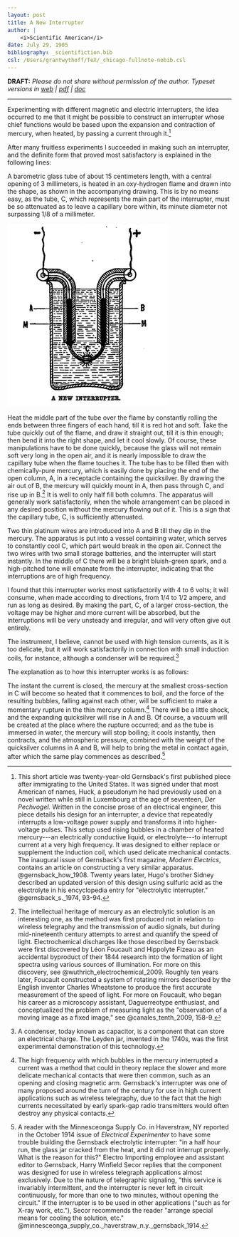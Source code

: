 ```yaml
---
layout: post
title: A New Interrupter
author: |
    <i>Scientific American</i>
date: July 29, 1905
bibliography: _scientifiction.bib
csl: /Users/grantwythoff/TeX/_chicago-fullnote-nobib.csl
---
```


**DRAFT:** *Please do not share without permission of the author. Typeset versions in  [web](http://gernsback.wythoff.net/190507_a_new_interrupter.html) \| [pdf](https://github.com/gwijthoff/perversity_of_things/blob/gh-pages/typeset_drafts/190507_a_new_interrupter.pdf?raw=true) \| [doc](https://github.com/gwijthoff/perversity_of_things/blob/gh-pages/typeset_drafts/190507_a_new_interrupter.docx)*

* * * * * * * * * * * 

Experimenting with different magnetic and electric interrupters, the idea occurred to me that it might be possible to construct an interrupter whose chief functions would be based upon the expansion and contraction of mercury, when heated, by passing a current through it.[^oqb]

After many fruitless experiments I succeeded in making such an interrupter, and the definite form  that proved most satisfactory is explained in the following lines:

A barometric glass tube of about 15 centimeters length, with a central opening of 3 millimeters, is heated in an oxy-hydrogen flame and drawn into the shape, as shown in the accompanying drawing.  This is by no means easy, as the tube, C, which represents the main part of the interrupter, must be so attenuated as to leave a capillary bore within, its minute diameter not surpassing 1/8 of a millimeter.

![](images/interrupter.png)

Heat the middle part of the tube over the flame by constantly rolling the ends between three fingers of each hand, till it is red hot and soft.  Take the tube quickly out of the flame, and draw it straight out, till it is thin enough; then bend it into the right shape, and let it cool slowly.  Of course, these manipulations have to be done quickly, because the glass will not remain soft very long in the open air, and it is nearly impossible to draw the capillary tube when the flame touches it.  The tube has to be filled then with chemically-pure mercury, which is easily done by placing the end of the open column, A, in a receptacle containing the quicksilver.  By drawing the air out of B, the mercury will quickly mount in A, then pass through C, and rise up in B.[^ebp]  It is well to only half fill both columns.  The apparatus will generally work satisfactorily, when the whole arrangement can be placed in any desired position without the mercury flowing out of it.  This is a sign that the capillary tube, C, is sufficiently attenuated.

Two thin platinum wires are introduced into A and B till they dip in the mercury.  The apparatus is put into a vessel containing water, which serves to constantly cool C, which part would break in the open air.  Connect the two wires with two small storage batteries, and the interrupter will start instantly.  In the middle of C there will be a bright bluish-green spark, and a high-pitched tone will emanate from the interrupter, indicating that the interruptions are of high frequency.

I found that this interrupter works most satisfactorily with 4 to 6 volts; it will consume, when made according to directions, from 1/4 to 1/2 ampere, and run as long as desired.  By making the part, C, of a larger cross-section, the voltage may be higher and more current will be absorbed, but the interruptions will be very unsteady and irregular, and will very often give out entirely.

The instrument, I believe, cannot be used with high tension currents, as it is too delicate, but it will work satisfactorily in connection with small induction coils, for instance, although a condenser will be required.[^cdns]

The explanation as to how this interrupter works is as follows:

The instant the current is closed, the mercury at the smallest cross-section in C will become so heated that it commences to boil, and the force of the resulting bubbles, falling against each other, will be sufficient to make a momentary rupture in the thin mercury column.[^bbl]  There will be a little shock, and the expanding quicksilver will rise in A and B.  Of course, a vacuum will be created at the place where the rupture occurred; and as the tube is immersed in water, the mercury will stop boiling; it cools instantly, then contracts, and the atmospheric pressure, combined with the weight of the quicksilver columns in A and B, will help to bring the metal in contact again, after which the same play commences as described.[^qwmn]

[^oqb]:  This short article was twenty-year-old Gernsback's first published piece after immigrating to the United States.  It was signed under that most American of names, Huck, a pseudonym he had previously used on a novel written while still in Luxembourg at the age of seventeen, *Der Pechvogel.*  Written in the concise prose of an electrical engineer, this piece details his design for an interrupter, a device that repeatedly interrupts a low-voltage power supply and transforms it into higher-voltage pulses.  This setup used rising bubbles in a chamber of heated mercury---an electrically conductive liquid, or electrolyte---to interrupt current at a very high frequency.  It was designed to either replace or supplement the induction coil, which used delicate mechanical contacts.  The inaugural issue of Gernsback's first magazine, *Modern Electrics*, contains an article on constructing a very similar apparatus.  @gernsback_how_1908.  Twenty years later, Hugo's brother Sidney described an updated version of this design using sulfuric acid as the electrolyte in his encyclopedia entry for "electrolytic interrupter."  @gernsback_s._1974, 93-94.
    
[^ebp]: The intellectual heritage of mercury as an electrolytic solution is an interesting one, as the method was first produced not in relation to wireless telegraphy and the transmission of audio signals, but during mid-nineteenth century attempts to arrest and quantify the speed of light.  Electrochemical discharges like those described by Gernsback were first discovered by Léon Foucault and Hippolyte Fizeau as an accidental byproduct of their 1844 research into the formation of light spectra using various sources of illumination.  For more on this discovery, see @wuthrich_electrochemical_2009.  Roughly ten years later, Foucault constructed a system of rotating mirrors described by the English inventor Charles Wheatstone to produce the first accurate measurement of the speed of light. For more on Foucault, who began his career as a microscopy assistant, Daguerreotype enthusiast, and conceptualized the problem of measuring light as the "observation of a moving image as a fixed image," see @canales_tenth_2009, 158-9.

[^bbl]: The high frequency with which bubbles in the mercury interrupted a current was a method that could in theory replace the slower and more delicate mechanical contacts that were then common, such as an opening and closing magnetic arm.  Gernsback's interrupter was one of many proposed around the turn of the century for use in high current applications such as wireless telegraphy, due to the fact that the high currents necessitated by early spark-gap radio transmitters would often destroy any physical contacts.

[^cdns]: A condenser, today known as capacitor, is a component that can store an electrical charge.  The Leyden jar, invented in the 1740s, was the first experimental demonstration of this technology.

[^qwmn]: A reader with the Minnesceonga Supply Co. in Haverstraw, NY reported in the October 1914 issue of *Electrical Experimenter* to have some trouble building the Gernsback electrolytic interrupter: "in a half hour run, the glass jar cracked from the heat, and it did not interrupt properly.  What is the reason for this?"  Electro Importing employee and assistant editor to Gernsback, Harry Winfield Secor replies that the component was designed for use in wireless telegraph applications almost exclusively.  Due to the nature of telegraphic signaling, "this service is invariably intermittent, and the interrupter is never left in circuit continuously, for more than one to two minutes, without opening the circuit."  If the interrupter is to be used in other applications ("such as for X-ray work, etc."), Secor recommends the reader "arrange special means for cooling the solution, etc." @minnesceonga_supply_co._haverstraw_n.y._gernsback_1914.